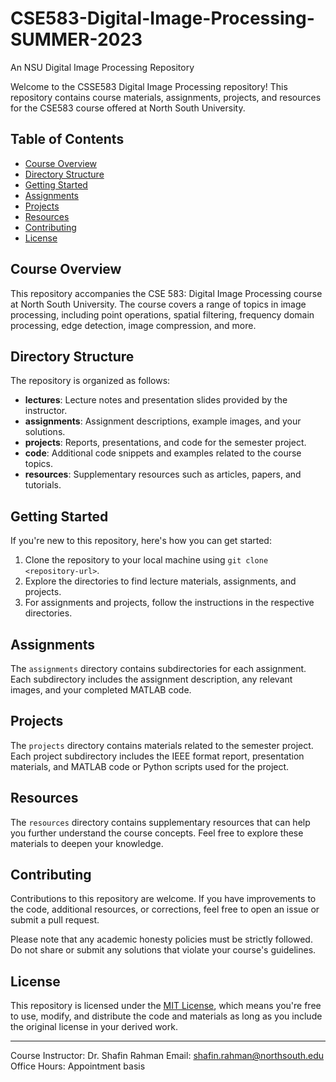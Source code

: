 # CSE583-Digital-Image-Processing-SUMMER-2023
 An NSU Digital Image Processing Repository

Welcome to the CSSE583 Digital Image Processing repository! This repository contains course materials, assignments, projects, and resources for the CSE583 course offered at North South University.

## Table of Contents

- [Course Overview](#course-overview)
- [Directory Structure](#directory-structure)
- [Getting Started](#getting-started)
- [Assignments](#assignments)
- [Projects](#projects)
- [Resources](#resources)
- [Contributing](#contributing)
- [License](#license)

## Course Overview

This repository accompanies the CSE 583: Digital Image Processing course at North South University. The course covers a range of topics in image processing, including point operations, spatial filtering, frequency domain processing, edge detection, image compression, and more.

## Directory Structure

The repository is organized as follows:

- **lectures**: Lecture notes and presentation slides provided by the instructor.
- **assignments**: Assignment descriptions, example images, and your solutions.
- **projects**: Reports, presentations, and code for the semester project.
- **code**: Additional code snippets and examples related to the course topics.
- **resources**: Supplementary resources such as articles, papers, and tutorials.

## Getting Started

If you're new to this repository, here's how you can get started:

1. Clone the repository to your local machine using `git clone <repository-url>`.
2. Explore the directories to find lecture materials, assignments, and projects.
3. For assignments and projects, follow the instructions in the respective directories.

## Assignments

The `assignments` directory contains subdirectories for each assignment. Each subdirectory includes the assignment description, any relevant images, and your completed MATLAB code.

## Projects

The `projects` directory contains materials related to the semester project. Each project subdirectory includes the IEEE format report, presentation materials, and MATLAB code or Python scripts used for the project.

## Resources

The `resources` directory contains supplementary resources that can help you further understand the course concepts. Feel free to explore these materials to deepen your knowledge.

## Contributing

Contributions to this repository are welcome. If you have improvements to the code, additional resources, or corrections, feel free to open an issue or submit a pull request.

Please note that any academic honesty policies must be strictly followed. Do not share or submit any solutions that violate your course's guidelines.

## License

This repository is licensed under the [MIT License](LICENSE), which means you're free to use, modify, and distribute the code and materials as long as you include the original license in your derived work.

---

Course Instructor: Dr. Shafin Rahman
Email: shafin.rahman@northsouth.edu
Office Hours: Appointment basis
